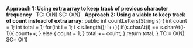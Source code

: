 **Approach 1: Using extra array to keep track of previous character frequency**
​
​
TC: O(N)
SC: O(N)
​
​
**Approach 2: Using a viable to keep track of count instead of extra array:**
​
public int countLetters(String s) {
int count = 1;
int total = 1;
for(int i = 1; i < s.length(); i++){
if(s.charAt(i) == s.charAt(i-1)){
count++;
}
else {
count = 1;
}
total += count;
}
return total;
}
TC = O(N)
SC= O(1)